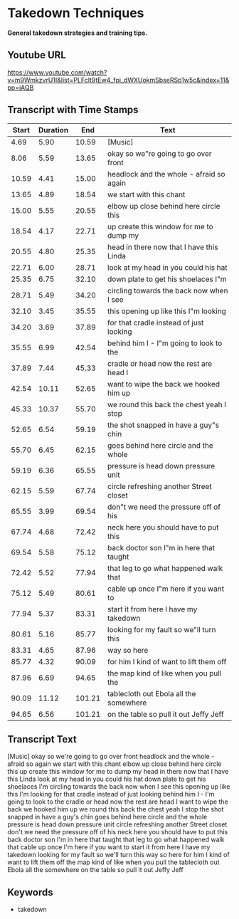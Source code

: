 # Takedown Techniques
__**General takedown strategies and training tips.**__
## Youtube URL
https://www.youtube.com/watch?v=m9WmkzvrU1I&list=PLFclt9tEw4_fpi_dWXUokmSbseRSp1w5c&index=11&pp=iAQB
## Transcript with Time Stamps
| Start | Duration | End | Text |
|-------|----------|-----|------|
| 4.69 | 5.90 | 10.59 | [Music] |
| 8.06 | 5.59 | 13.65 | okay so we"re going to go over front |
| 10.59 | 4.41 | 15.00 | headlock and the whole - afraid so again |
| 13.65 | 4.89 | 18.54 | we start with this chant |
| 15.00 | 5.55 | 20.55 | elbow up close behind here circle this |
| 18.54 | 4.17 | 22.71 | up create this window for me to dump my |
| 20.55 | 4.80 | 25.35 | head in there now that I have this Linda |
| 22.71 | 6.00 | 28.71 | look at my head in you could his hat |
| 25.35 | 6.75 | 32.10 | down plate to get his shoelaces I"m |
| 28.71 | 5.49 | 34.20 | circling towards the back now when I see |
| 32.10 | 3.45 | 35.55 | this opening up like this I"m looking |
| 34.20 | 3.69 | 37.89 | for that cradle instead of just looking |
| 35.55 | 6.99 | 42.54 | behind him I - I"m going to look to the |
| 37.89 | 7.44 | 45.33 | cradle or head now the rest are head I |
| 42.54 | 10.11 | 52.65 | want to wipe the back we hooked him up |
| 45.33 | 10.37 | 55.70 | we round this back the chest yeah I stop |
| 52.65 | 6.54 | 59.19 | the shot snapped in have a guy"s chin |
| 55.70 | 6.45 | 62.15 | goes behind here circle and the whole |
| 59.19 | 6.36 | 65.55 | pressure is head down pressure unit |
| 62.15 | 5.59 | 67.74 | circle refreshing another Street closet |
| 65.55 | 3.99 | 69.54 | don"t we need the pressure off of his |
| 67.74 | 4.68 | 72.42 | neck here you should have to put this |
| 69.54 | 5.58 | 75.12 | back doctor son I"m in here that taught |
| 72.42 | 5.52 | 77.94 | that leg to go what happened walk that |
| 75.12 | 5.49 | 80.61 | cable up once I"m here if you want to |
| 77.94 | 5.37 | 83.31 | start it from here I have my takedown |
| 80.61 | 5.16 | 85.77 | looking for my fault so we"ll turn this |
| 83.31 | 4.65 | 87.96 | way so here |
| 85.77 | 4.32 | 90.09 | for him I kind of want to lift them off |
| 87.96 | 6.69 | 94.65 | the map kind of like when you pull the |
| 90.09 | 11.12 | 101.21 | tablecloth out Ebola all the somewhere |
| 94.65 | 6.56 | 101.21 | on the table so pull it out Jeffy Jeff |

## Transcript Text
[Music] okay so we're going to go over front headlock and the whole - afraid so again we start with this chant elbow up close behind here circle this up create this window for me to dump my head in there now that I have this Linda look at my head in you could his hat down plate to get his shoelaces I'm circling towards the back now when I see this opening up like this I'm looking for that cradle instead of just looking behind him I - I'm going to look to the cradle or head now the rest are head I want to wipe the back we hooked him up we round this back the chest yeah I stop the shot snapped in have a guy's chin goes behind here circle and the whole pressure is head down pressure unit circle refreshing another Street closet don't we need the pressure off of his neck here you should have to put this back doctor son I'm in here that taught that leg to go what happened walk that cable up once I'm here if you want to start it from here I have my takedown looking for my fault so we'll turn this way so here for him I kind of want to lift them off the map kind of like when you pull the tablecloth out Ebola all the somewhere on the table so pull it out Jeffy Jeff 
## Keywords
- takedown